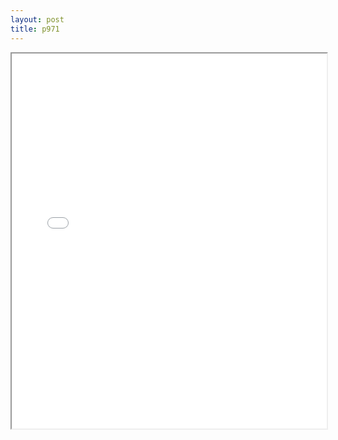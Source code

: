 ```yaml
---
layout: post
title: p971
---
```


<div class="pdf-container">
<iframe src="/ea/assets/pdfs/misc/p971.pdf" height="600" width="100%" allowFullScreen="true"></iframe>
</div>

